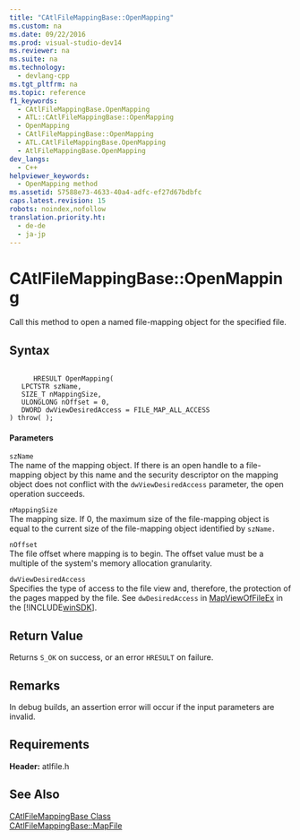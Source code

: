 ```yaml
---
title: "CAtlFileMappingBase::OpenMapping"
ms.custom: na
ms.date: 09/22/2016
ms.prod: visual-studio-dev14
ms.reviewer: na
ms.suite: na
ms.technology: 
  - devlang-cpp
ms.tgt_pltfrm: na
ms.topic: reference
f1_keywords: 
  - CAtlFileMappingBase.OpenMapping
  - ATL::CAtlFileMappingBase::OpenMapping
  - OpenMapping
  - CAtlFileMappingBase::OpenMapping
  - ATL.CAtlFileMappingBase.OpenMapping
  - AtlFileMappingBase.OpenMapping
dev_langs: 
  - C++
helpviewer_keywords: 
  - OpenMapping method
ms.assetid: 57588e73-4633-40a4-adfc-ef27d67bdbfc
caps.latest.revision: 15
robots: noindex,nofollow
translation.priority.ht: 
  - de-de
  - ja-jp
---
```

# CAtlFileMappingBase::OpenMapping
Call this method to open a named file-mapping object for the specified file.  
  
## Syntax  
  
```  
  
      HRESULT OpenMapping(  
   LPCTSTR szName,  
   SIZE_T nMappingSize,  
   ULONGLONG nOffset = 0,  
   DWORD dwViewDesiredAccess = FILE_MAP_ALL_ACCESS   
) throw( );  
```  
  
#### Parameters  
 `szName`  
 The name of the mapping object. If there is an open handle to a file-mapping object by this name and the security descriptor on the mapping object does not conflict with the `dwViewDesiredAccess` parameter, the open operation succeeds.  
  
 `nMappingSize`  
 The mapping size. If 0, the maximum size of the file-mapping object is equal to the current size of the file-mapping object identified by `szName.`  
  
 `nOffset`  
 The file offset where mapping is to begin. The offset value must be a multiple of the system's memory allocation granularity.  
  
 `dwViewDesiredAccess`  
 Specifies the type of access to the file view and, therefore, the protection of the pages mapped by the file. See `dwDesiredAccess` in [MapViewOfFileEx](http://msdn.microsoft.com/library/windows/desktop/aa366763) in the [!INCLUDE[winSDK](../vs140/includes/winsdk_md.md)].  
  
## Return Value  
 Returns `S_OK` on success, or an error `HRESULT` on failure.  
  
## Remarks  
 In debug builds, an assertion error will occur if the input parameters are invalid.  
  
## Requirements  
 **Header:** atlfile.h  
  
## See Also  
 [CAtlFileMappingBase Class](../vs140/catlfilemappingbase-class.md)   
 [CAtlFileMappingBase::MapFile](../vs140/catlfilemappingbase--mapfile.md)